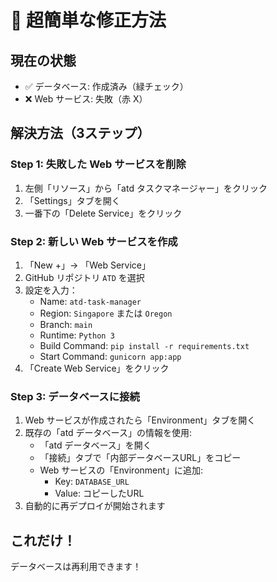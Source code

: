 # 🎯 超簡単な修正方法

## 現在の状態
- ✅ データベース: 作成済み（緑チェック）
- ❌ Web サービス: 失敗（赤 X）

## 解決方法（3ステップ）

### Step 1: 失敗した Web サービスを削除
1. 左側「リソース」から「atd タスクマネージャー」をクリック
2. 「Settings」タブを開く
3. 一番下の「Delete Service」をクリック

### Step 2: 新しい Web サービスを作成
1. 「New +」→ 「Web Service」
2. GitHub リポジトリ `ATD` を選択
3. 設定を入力：
   - Name: `atd-task-manager`
   - Region: `Singapore` または `Oregon`
   - Branch: `main`
   - Runtime: `Python 3`
   - Build Command: `pip install -r requirements.txt`
   - Start Command: `gunicorn app:app`
4. 「Create Web Service」をクリック

### Step 3: データベースに接続
1. Web サービスが作成されたら「Environment」タブを開く
2. 既存の「atd データベース」の情報を使用:
   - 「atd データベース」を開く
   - 「接続」タブで「内部データベースURL」をコピー
   - Web サービスの「Environment」に追加:
     - Key: `DATABASE_URL`
     - Value: コピーしたURL
3. 自動的に再デプロイが開始されます

## これだけ！
データベースは再利用できます！

